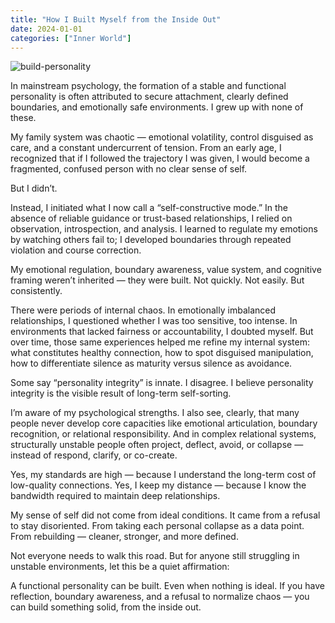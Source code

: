 ```yaml
---
title: "How I Built Myself from the Inside Out"
date: 2024-01-01
categories: ["Inner World"]
---
```


![build-personality](img-hidden/build-personality.png)

In mainstream psychology, the formation of a stable and functional personality is often attributed to secure attachment, clearly defined boundaries, and emotionally safe environments. I grew up with none of these.

My family system was chaotic — emotional volatility, control disguised as care, and a constant undercurrent of tension. From an early age, I recognized that if I followed the trajectory I was given, I would become a fragmented, confused person with no clear sense of self.

But I didn’t.

Instead, I initiated what I now call a “self-constructive mode.” In the absence of reliable guidance or trust-based relationships, I relied on observation, introspection, and analysis. I learned to regulate my emotions by watching others fail to; I developed boundaries through repeated violation and course correction.

My emotional regulation, boundary awareness, value system, and cognitive framing weren’t inherited — they were built. Not quickly. Not easily. But consistently.

There were periods of internal chaos. In emotionally imbalanced relationships, I questioned whether I was too sensitive, too intense. In environments that lacked fairness or accountability, I doubted myself. But over time, those same experiences helped me refine my internal system: what constitutes healthy connection, how to spot disguised manipulation, how to differentiate silence as maturity versus silence as avoidance.

Some say “personality integrity” is innate. I disagree. I believe personality integrity is the visible result of long-term self-sorting.

I’m aware of my psychological strengths. I also see, clearly, that many people never develop core capacities like emotional articulation, boundary recognition, or relational responsibility. And in complex relational systems, structurally unstable people often project, deflect, avoid, or collapse — instead of respond, clarify, or co-create.

Yes, my standards are high — because I understand the long-term cost of low-quality connections.
Yes, I keep my distance — because I know the bandwidth required to maintain deep relationships.

My sense of self did not come from ideal conditions. It came from a refusal to stay disoriented. From taking each personal collapse as a data point. From rebuilding — cleaner, stronger, and more defined.

Not everyone needs to walk this road. But for anyone still struggling in unstable environments, let this be a quiet affirmation:

A functional personality can be built. Even when nothing is ideal.
If you have reflection, boundary awareness, and a refusal to normalize chaos —
you can build something solid, from the inside out.
